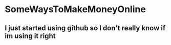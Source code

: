 # SomeWaysToMakeMoneyOnline
## I just started using github so I don't really know if im using it right
